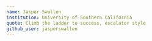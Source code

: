 ```yaml
---
name: Jasper Swallen
institution: University of Southern California
quote: Climb the ladder to success, escalator style
github_user: jasperswallen
---
```

